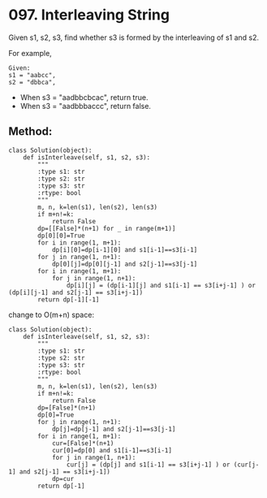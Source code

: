# 097. Interleaving String

Given s1, s2, s3, find whether s3 is formed by the interleaving of s1 and s2.

For example,

    Given:
    s1 = "aabcc",
    s2 = "dbbca",

- When s3 = "aadbbcbcac", return true.
- When s3 = "aadbbbaccc", return false.

## Method:

    class Solution(object):
        def isInterleave(self, s1, s2, s3):
            """
            :type s1: str
            :type s2: str
            :type s3: str
            :rtype: bool
            """
            m, n, k=len(s1), len(s2), len(s3)
            if m+n!=k:
                return False
            dp=[[False]*(n+1) for _ in range(m+1)]
            dp[0][0]=True
            for i in range(1, m+1):
                dp[i][0]=dp[i-1][0] and s1[i-1]==s3[i-1]
            for j in range(1, n+1):
                dp[0][j]=dp[0][j-1] and s2[j-1]==s3[j-1]
            for i in range(1, m+1):
                for j in range(1, n+1):
                    dp[i][j] = (dp[i-1][j] and s1[i-1] == s3[i+j-1] ) or (dp[i][j-1] and s2[j-1] == s3[i+j-1])
            return dp[-1][-1]
            
change to O(m+n) space:

    class Solution(object):
        def isInterleave(self, s1, s2, s3):
            """
            :type s1: str
            :type s2: str
            :type s3: str
            :rtype: bool
            """
            m, n, k=len(s1), len(s2), len(s3)
            if m+n!=k:
                return False
            dp=[False]*(n+1)
            dp[0]=True
            for j in range(1, n+1):
                dp[j]=dp[j-1] and s2[j-1]==s3[j-1]
            for i in range(1, m+1):
                cur=[False]*(n+1)
                cur[0]=dp[0] and s1[i-1]==s3[i-1]
                for j in range(1, n+1):
                    cur[j] = (dp[j] and s1[i-1] == s3[i+j-1] ) or (cur[j-1] and s2[j-1] == s3[i+j-1])
                dp=cur
            return dp[-1]